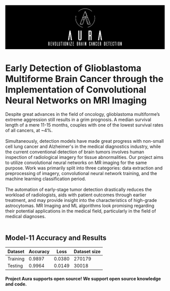 <img src="https://raw.githubusercontent.com/FrankWhoee/Aura/master/assets/aura.png" alt="Aura Logo"/>
<br>

# Early Detection of Glioblastoma Multiforme Brain Cancer through the Implementation of Convolutional Neural Networks on MRI Imaging

  Despite great advances in the field of oncology, glioblastoma multiforme’s extreme aggression still results in a grim prognosis. A median survival length of a mere 11-15 months, couples with one of the lowest survival rates of all cancers, at ~4%. <br><br>
  Simultaneously, detection models have made great progress with non-small cell lung cancer and Alzheimer's in the medical diagnostics industry, while the current conventional detection of brain tumors involves human inspection of radiological imagery for tissue abnormalities. Our project aims to utilize convolutional neural networks on MR imaging for the same purpose. Work was primarily split into three categories: data extraction and preprocessing of imagery, convolutional neural network training, and the machine learning classification period. <br><br>
  The automation of early-stage tumor detection drastically reduces the workload of radiologists, aids with patient outcomes through earlier treatment, and may provide insight into the characteristics of high-grade astrocytomas. MR Imaging and ML algorithms look promising regarding their potential applications in the medical field, particularly in the field of medical diagnoses. <br><br>

## Model-11 Accuracy and Results

| Dataset | Accuracy | Loss | Dataset size |
| ------- | -------- | ---- | ------------ |
| Training  | 0.9897 | 0.0380  | 270179  |
| Testing  | 0.9964  | 0.0149  | 30018 |

#### Project Aura supports open source! We support open source knowledge and code.
